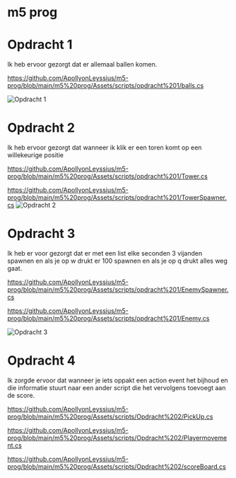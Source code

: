 # m5 prog

# Opdracht 1
Ik heb ervoor gezorgt dat er allemaal ballen komen.

https://github.com/ApollyonLeyssius/m5-prog/blob/main/m5%20prog/Assets/scripts/opdracht%201/balls.cs

![Opdracht 1](https://github.com/user-attachments/assets/3fb133af-bd8f-4b61-99f8-56f27a4aeb9e)

# Opdracht 2
Ik heb ervoor gezorgt dat wanneer ik klik er een toren komt op een willekeurige positie

https://github.com/ApollyonLeyssius/m5-prog/blob/main/m5%20prog/Assets/scripts/opdracht%201/Tower.cs

https://github.com/ApollyonLeyssius/m5-prog/blob/main/m5%20prog/Assets/scripts/opdracht%201/TowerSpawner.cs
![Opdracht 2](https://github.com/user-attachments/assets/e5e5f3fc-4f01-420c-b91f-647c2986ed40)

# Opdracht 3
Ik heb er voor gezorgt dat er met een list elke seconden 3 vijanden spawnen en als je op w drukt er 100 spawnen en als je op q drukt alles weg gaat.

https://github.com/ApollyonLeyssius/m5-prog/blob/main/m5%20prog/Assets/scripts/opdracht%201/EnemySpawner.cs

https://github.com/ApollyonLeyssius/m5-prog/blob/main/m5%20prog/Assets/scripts/opdracht%201/Enemy.cs

![Opdracht 3](https://github.com/user-attachments/assets/d62c1e74-fa35-4093-b836-bd2d97b8c1da)

# Opdracht 4
Ik zorgde ervoor dat wanneer je iets oppakt een action event het bijhoud en die informatie stuurt naar een ander script die het vervolgens toevoegt aan de score.

https://github.com/ApollyonLeyssius/m5-prog/blob/main/m5%20prog/Assets/scripts/Opdracht%202/PickUp.cs

https://github.com/ApollyonLeyssius/m5-prog/blob/main/m5%20prog/Assets/scripts/Opdracht%202/Playermovement.cs

https://github.com/ApollyonLeyssius/m5-prog/blob/main/m5%20prog/Assets/scripts/Opdracht%202/scoreBoard.cs

